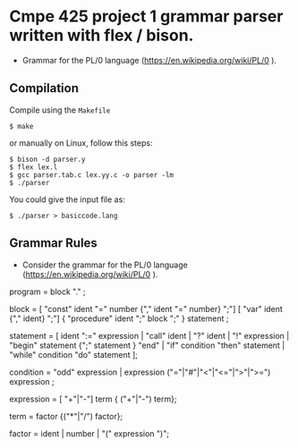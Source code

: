 # Cmpe 425 project 1 grammar parser written with flex / bison.

- Grammar for the PL/0 language (https://en.wikipedia.org/wiki/PL/0 ).

## Compilation

Compile using the `Makefile` 

    $ make

or manually on Linux, follow this steps:

    $ bison -d parser.y
    $ flex lex.l
    $ gcc parser.tab.c lex.yy.c -o parser -lm
    $ ./parser

You could give the input file as:

    $ ./parser > basiccode.lang


## Grammar Rules
- Consider the grammar for the PL/0 language (https://en.wikipedia.org/wiki/PL/0 ).

program = block "." ;

block = [ "const" ident "=" number {"," ident "=" number} ";"]
        [ "var" ident {"," ident} ";"]
        { "procedure" ident ";" block ";" } statement ;

statement = [ ident ":=" expression | "call" ident 
              | "?" ident | "!" expression 
              | "begin" statement {";" statement } "end" 
              | "if" condition "then" statement 
              | "while" condition "do" statement ];

condition = "odd" expression |
            expression ("="|"#"|"<"|"<="|">"|">=") expression ;

expression = [ "+"|"-"] term { ("+"|"-") term};

term = factor {("*"|"/") factor};

factor = ident | number | "(" expression ")";
